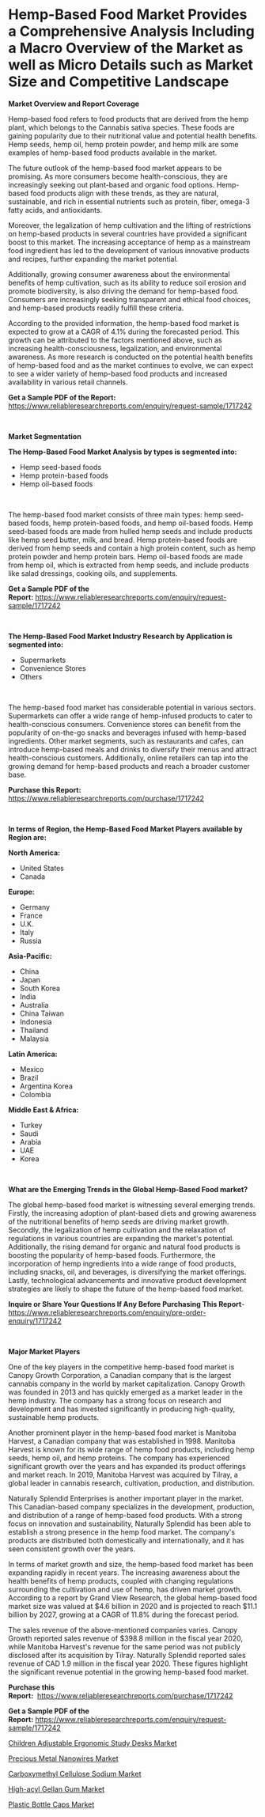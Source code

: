 <p><h1>Hemp-Based Food Market Provides a Comprehensive Analysis Including a Macro Overview of the Market as well as Micro Details such as Market Size and Competitive Landscape</h1></p><p><strong>Market Overview and Report Coverage</strong></p>
<p><p>Hemp-based food refers to food products that are derived from the hemp plant, which belongs to the Cannabis sativa species. These foods are gaining popularity due to their nutritional value and potential health benefits. Hemp seeds, hemp oil, hemp protein powder, and hemp milk are some examples of hemp-based food products available in the market.</p><p>The future outlook of the hemp-based food market appears to be promising. As more consumers become health-conscious, they are increasingly seeking out plant-based and organic food options. Hemp-based food products align with these trends, as they are natural, sustainable, and rich in essential nutrients such as protein, fiber, omega-3 fatty acids, and antioxidants.</p><p>Moreover, the legalization of hemp cultivation and the lifting of restrictions on hemp-based products in several countries have provided a significant boost to this market. The increasing acceptance of hemp as a mainstream food ingredient has led to the development of various innovative products and recipes, further expanding the market potential.</p><p>Additionally, growing consumer awareness about the environmental benefits of hemp cultivation, such as its ability to reduce soil erosion and promote biodiversity, is also driving the demand for hemp-based food. Consumers are increasingly seeking transparent and ethical food choices, and hemp-based products readily fulfill these criteria.</p><p>According to the provided information, the hemp-based food market is expected to grow at a CAGR of 4.1% during the forecasted period. This growth can be attributed to the factors mentioned above, such as increasing health-consciousness, legalization, and environmental awareness. As more research is conducted on the potential health benefits of hemp-based food and as the market continues to evolve, we can expect to see a wider variety of hemp-based food products and increased availability in various retail channels.</p></p>
<p><strong>Get a Sample PDF of the Report:</strong> <a href="https://www.reliableresearchreports.com/enquiry/request-sample/1717242">https://www.reliableresearchreports.com/enquiry/request-sample/1717242</a></p>
<p>&nbsp;</p>
<p><strong>Market Segmentation</strong></p>
<p><strong>The Hemp-Based Food Market Analysis by types is segmented into:</strong></p>
<p><ul><li>Hemp seed-based foods</li><li>Hemp protein-based foods</li><li>Hemp oil-based foods</li></ul></p>
<p>&nbsp;</p>
<p><p>The hemp-based food market consists of three main types: hemp seed-based foods, hemp protein-based foods, and hemp oil-based foods. Hemp seed-based foods are made from hulled hemp seeds and include products like hemp seed butter, milk, and bread. Hemp protein-based foods are derived from hemp seeds and contain a high protein content, such as hemp protein powder and hemp protein bars. Hemp oil-based foods are made from hemp oil, which is extracted from hemp seeds, and include products like salad dressings, cooking oils, and supplements.</p></p>
<p><strong>Get a Sample PDF of the Report:</strong>&nbsp;<a href="https://www.reliableresearchreports.com/enquiry/request-sample/1717242">https://www.reliableresearchreports.com/enquiry/request-sample/1717242</a></p>
<p>&nbsp;</p>
<p><strong>The Hemp-Based Food Market Industry Research by Application is segmented into:</strong></p>
<p><ul><li>Supermarkets</li><li>Convenience Stores</li><li>Others</li></ul></p>
<p>&nbsp;</p>
<p><p>The hemp-based food market has considerable potential in various sectors. Supermarkets can offer a wide range of hemp-infused products to cater to health-conscious consumers. Convenience stores can benefit from the popularity of on-the-go snacks and beverages infused with hemp-based ingredients. Other market segments, such as restaurants and cafes, can introduce hemp-based meals and drinks to diversify their menus and attract health-conscious customers. Additionally, online retailers can tap into the growing demand for hemp-based products and reach a broader customer base.</p></p>
<p><strong>Purchase this Report:</strong>&nbsp; <a href="https://www.reliableresearchreports.com/purchase/1717242">https://www.reliableresearchreports.com/purchase/1717242</a></p>
<p>&nbsp;</p>
<p><strong>In terms of Region, the Hemp-Based Food Market Players available by Region are:</strong></p>
<p>
    <p> <strong> North America: </strong>
        <ul>
            <li>United States</li>
            <li>Canada</li>
        </ul>
        </p> 
    <p> <strong> Europe: </strong>
        <ul>
            <li>Germany</li>
            <li>France</li>
            <li>U.K.</li>
            <li>Italy</li>
            <li>Russia</li>
        </ul>
        </p> 
    <p> <strong> Asia-Pacific: </strong>
        <ul>
            <li>China</li>
            <li>Japan</li>
            <li>South Korea</li>
            <li>India</li>
            <li>Australia</li>
            <li>China Taiwan</li>
            <li>Indonesia</li>
            <li>Thailand</li>
            <li>Malaysia</li>
        </ul>
        </p> 
    <p> <strong> Latin America: </strong>
        <ul>
            <li>Mexico</li>
            <li>Brazil</li>
            <li>Argentina Korea</li>
            <li>Colombia</li>
        </ul>
        </p> 
    <p> <strong> Middle East & Africa: </strong>
        <ul>
            <li>Turkey</li>
            <li>Saudi</li>
            <li>Arabia</li>
            <li>UAE</li>
            <li>Korea</li>
        </ul>
    </p>
    </p>
<p>&nbsp;</p>
<p><strong>What are the Emerging Trends in the Global Hemp-Based Food market?</strong></p>
<p><p>The global hemp-based food market is witnessing several emerging trends. Firstly, the increasing adoption of plant-based diets and growing awareness of the nutritional benefits of hemp seeds are driving market growth. Secondly, the legalization of hemp cultivation and the relaxation of regulations in various countries are expanding the market's potential. Additionally, the rising demand for organic and natural food products is boosting the popularity of hemp-based foods. Furthermore, the incorporation of hemp ingredients into a wide range of food products, including snacks, oil, and beverages, is diversifying the market offerings. Lastly, technological advancements and innovative product development strategies are likely to shape the future of the hemp-based food market.</p></p>
<p><strong>Inquire or Share Your Questions If Any Before Purchasing This Report</strong>- <a href="https://www.reliableresearchreports.com/enquiry/pre-order-enquiry/1717242">https://www.reliableresearchreports.com/enquiry/pre-order-enquiry/1717242</a></p>
<p>&nbsp;</p>
<p><strong>Major Market Players</strong></p>
<p><p>One of the key players in the competitive hemp-based food market is Canopy Growth Corporation, a Canadian company that is the largest cannabis company in the world by market capitalization. Canopy Growth was founded in 2013 and has quickly emerged as a market leader in the hemp industry. The company has a strong focus on research and development and has invested significantly in producing high-quality, sustainable hemp products.</p><p>Another prominent player in the hemp-based food market is Manitoba Harvest, a Canadian company that was established in 1998. Manitoba Harvest is known for its wide range of hemp food products, including hemp seeds, hemp oil, and hemp proteins. The company has experienced significant growth over the years and has expanded its product offerings and market reach. In 2019, Manitoba Harvest was acquired by Tilray, a global leader in cannabis research, cultivation, production, and distribution.</p><p>Naturally Splendid Enterprises is another important player in the market. This Canadian-based company specializes in the development, production, and distribution of a range of hemp-based food products. With a strong focus on innovation and sustainability, Naturally Splendid has been able to establish a strong presence in the hemp food market. The company's products are distributed both domestically and internationally, and it has seen consistent growth over the years.</p><p>In terms of market growth and size, the hemp-based food market has been expanding rapidly in recent years. The increasing awareness about the health benefits of hemp products, coupled with changing regulations surrounding the cultivation and use of hemp, has driven market growth. According to a report by Grand View Research, the global hemp-based food market size was valued at $4.6 billion in 2020 and is projected to reach $11.1 billion by 2027, growing at a CAGR of 11.8% during the forecast period.</p><p>The sales revenue of the above-mentioned companies varies. Canopy Growth reported sales revenue of $398.8 million in the fiscal year 2020, while Manitoba Harvest's revenue for the same period was not publicly disclosed after its acquisition by Tilray. Naturally Splendid reported sales revenue of CAD 1.9 million in the fiscal year 2020. These figures highlight the significant revenue potential in the growing hemp-based food market.</p></p>
<p><strong>Purchase this Report:</strong>&nbsp;&nbsp;<a href="https://www.reliableresearchreports.com/purchase/1717242">https://www.reliableresearchreports.com/purchase/1717242</a></p>
<p></p>
<p><strong>Get a Sample PDF of the Report:</strong>&nbsp;<a href="https://www.reliableresearchreports.com/enquiry/request-sample/1717242">https://www.reliableresearchreports.com/enquiry/request-sample/1717242</a></p>
<p><p><a href="https://github.com/rahu1503/Market-Research-Report-List-1/blob/main/children-adjustable-ergonomic-study-desks-market.md">Children Adjustable Ergonomic Study Desks Market</a></p><p><a href="https://medium.com/@catherinemartinez15/precious-metal-nanowires-market-furnishes-information-on-market-share-market-trends-and-market-24c119795f00">Precious Metal Nanowires Market</a></p><p><a href="https://www.linkedin.com/pulse/carboxymethyl-cellulose-sodium-market-research-report/">Carboxymethyl Cellulose Sodium Market</a></p><p><a href="https://www.linkedin.com/pulse/high-acyl-gellan-gum-market-share-amp-new-trends-analysis/">High-acyl Gellan Gum Market</a></p><p><a href="https://medium.com/@kcekkboop72786/plastic-bottle-caps-market-the-key-to-successful-business-strategy-forecast-till-2030-186356c24b7a">Plastic Bottle Caps Market</a></p></p>